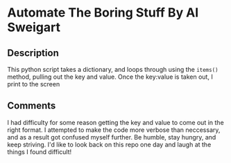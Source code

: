 # Automate The Boring Stuff By Al Sweigart

## Description  
This python script takes a dictionary, and loops through using the `items()` method, pulling out the key and value. Once the key:value
is taken out, I print to the screen

## Comments
I had difficulty for some reason getting the key and value to come out in the right format. I attempted to make the code more verbose than
neccessary, and as a result got confused myself further. Be humble, stay hungry, and keep striving. I'd like to look back on this repo one day
and laugh at the things I found difficult!
